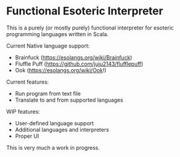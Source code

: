 # Functional Esoteric Interpreter

This is a purely (or mostly purely) functional interpreter for esoteric programming languages written in Scala.

Current Native language support:
* Brainfuck (https://esolangs.org/wiki/Brainfuck)
* Fluffle Puff (https://github.com/juju2143/flufflepuff)
* Ook (https://esolangs.org/wiki/Ook!)

Current features:
* Run program from text file
* Translate to and from supported languages

WIP features:
* User-defined language support
* Additional languages and interpreters
* Proper UI

This is very much a work in progress.
